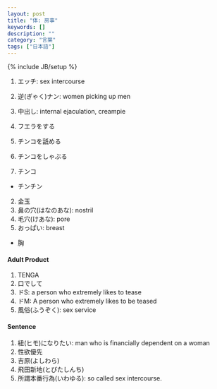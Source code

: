 ```yaml
---
layout: post
title: "体: 房事"
keywords: []
description: ""
category: "言葉"
tags: ["日本語"]
---
```

{% include JB/setup %}

1. エッチ: sex intercourse
2. 逆(ぎゃく)ナン: women picking up men
3. 中出し: internal ejaculation, creampie
4. フエラをする
5. チンコを舐める
6. チンコをしゃぶる

1. チンコ
- チンチン
2. 金玉
3. 鼻の穴(はなのあな): nostril
4. 毛穴(けあな): pore
5. おっぱい: breast
- 胸


#### Adult Product
1. TENGA
2. 口でして
3. ドS: a person who extremely likes to tease
4. ドM: A person who extremely likes to be teased
5. 風俗(ふうぞく): sex service



#### Sentence
1. 紐(ヒモ)になりたい: man who is financially dependent on a woman
2. 性欲優先
3. 吉原(よしわら)
4. 飛田新地(とびたしんち)
5. 所謂本番行為(いわゆる): so called sex intercourse.



